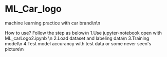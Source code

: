 # ML_Car_logo
machine learning practice with car brand\n\n

How to use? Follow the step as below\n
1.Use jupyter-notebook open with ML_carLogo2.ipynb \n
2.Load dataset and labeling data\n
3.Training model\n
4.Test model accurancy with test data or some never seen's picture\n
